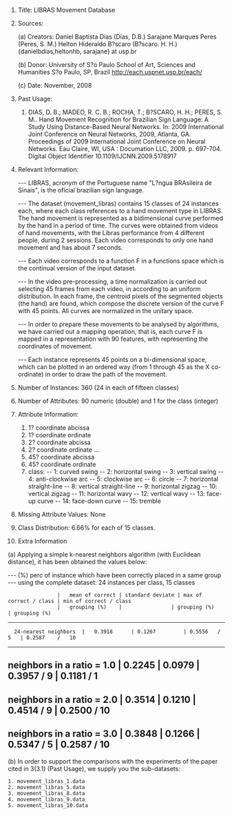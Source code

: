 1. Title: LIBRAS Movement Database

2. Sources:

     (a) Creators: 
		Daniel Baptista Dias (Dias, D.B.)
            Sarajane Marques Peres (Peres, S. M.)
		Helton Hideraldo B?scaro (B?scaro. H. H.)
        {danielbdias,heltonhb, sarajane} at usp.br

     (b) Donor: 
		University of S?o Paulo
		School of Art, Sciences and Humanities
		S?o Paulo, SP, Brazil
		http://each.uspnet.usp.br/each/
			
     (c) Date: November, 2008


3. Past Usage:

   1. DIAS, D. B.; MADEO, R. C. B.; ROCHA, T.; B?SCARO, H. H.; PERES, S. M.. Hand Movement Recognition for 
	  Brazilian Sign Language: A Study Using Distance-Based Neural Networks. In: 2009 International Joint 
	  Conference on Neural Networks, 2009, Atlanta, GA. Proceedings of 2009 International Joint Conference 
	  on Neural Networks. Eau Claire, WI, USA : Documation LLC, 2009. p. 697-704. 
	  Digital Object Identifier 10.1109/IJCNN.2009.5178917 


4. Relevant Information:

   --- LIBRAS, acronym of the Portuguese name "L?ngua BRAsileira de Sinais", is the oficial brazilian sign language.

   --- The dataset (movement_libras) contains 15 classes of 24 instances each, where each class references to a hand 
       movement type in LIBRAS. The hand movement is represented as a bidimensional curve performed by the hand in a 
       period of time. The curves were obtained from videos of hand movements, with the Libras performance from 4 
       different people, during 2 sessions. Each video corresponds to only one hand movement and has about $7$ seconds. 

   --- Each video corresponds to a function F in a functions space which is the continual version of the input dataset.

   --- In the video pre-processing, a time normalization is carried out selecting 45 frames from each video, in according 
       to an uniform distribution. In each frame, the centroid pixels of the segmented objects (the hand) are found, which 
       compose the discrete version of the curve F with 45 points. All curves are normalized in the unitary space.

   --- In order to prepare these movements to be analysed by algorithms, we have carried out a mapping operation, that is, 
       each curve F is mapped in a representation with 90 features, with representing the coordinates of movement. 

   --- Each instance represents 45 points on a bi-dimensional space, which can be plotted in an ordered way (from 1 through
       45 as the X co-ordinate) in order to draw the path of the movement.

5. Number of Instances: 360 (24 in each of fifteen classes)

6. Number of Attributes: 90 numeric (double) and 1 for the class (integer)

7. Attribute Information:
   1. 1? coordinate abcissa
   2. 1? coordinate ordinate
   3. 2? coordinate abcissa
   4. 2? coordinate ordinate
   ...
   89. 45? coordinate abcissa
   90. 45? coordinate ordinate
   91. class: 
		-- 1: curved swing
		-- 2: horizontal swing
		-- 3: vertical swing
		-- 4: anti-clockwise arc
		-- 5: clockwise arc
		-- 6: circle
		-- 7: horizontal straight-line
		-- 8: vertical straight-line
		-- 9: horizontal zigzag
		-- 10: vertical zigzag
		-- 11: horizontal wavy
		-- 12: vertical wavy
		-- 13: face-up curve
		-- 14: face-down curve 
		-- 15: tremble

8. Missing Attribute Values: None

9. Class Distribution: 6.66% for each of 15 classes.

10. Extra Information

(a)
	Applying a simple k-nearest neighbors algorithm (with Euclidean distance), it has been obtained the values below:

--- (%) perc of instance which have been correctly placed in a same group 
--- using the complete dataset: 24 instances per class, 15 classes

				    |	mean of correct | standard deviate | max of correct / class | min of correct / class
				    |	grouping (%)    |			     | grouping (%)		| grouping (%)
-------------------------------------------------------------------------------------------------------------------
      24-nearest neighbors  |	0.3918	    | 0.1267	     | 0.5556	/	5	| 0.2587	/	10
-------------------------------------------------------------------------------------------------------------------
neighbors in a ratio = 1.0  |	0.2245  	    |	0.0979	     | 0.3957	/	9	| 0.1181	/	 1
-------------------------------------------------------------------------------------------------------------------
neighbors in a ratio = 2.0  |	0.3514	    |	0.1210	     | 0.4514	/	9	| 0.2500	/	10
-------------------------------------------------------------------------------------------------------------------
neighbors in a ratio = 3.0  |	0.3848	    |	0.1266	     | 0.5347	/	5	| 0.2587	/	10
-------------------------------------------------------------------------------------------------------------------


(b) 
	In order to support the comparisons with the experiments of the paper cited in 3(3.1) (Past Usage),
we supply you the sub-datasets:

	1. movement_libras_1.data
	2. movement_libras_5.data
	3. movement_libras_8.data
	4. movement_libras_9.data
	5. movement_libras_10.data
